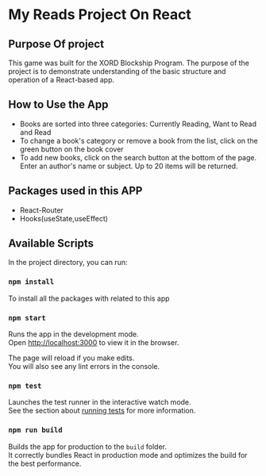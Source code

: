 # My Reads Project On React

## Purpose Of project

This game was built for the XORD Blockship Program. The purpose of the project is to demonstrate understanding of the basic structure and operation of a React-based app.

## How to Use the App

* Books are sorted into three categories: Currently Reading, Want to Read and Read
* To change a book's category or remove a book from the list, click on the green button on the book cover
* To add new books, click on the search button at the bottom of the page. Enter an author's name or subject. Up to 20 items will be returned.

## Packages used in this APP

* React-Router
* Hooks(useState,useEffect)

## Available Scripts

In the project directory, you can run:

### `npm install`

To install all the packages with related to this app

### `npm start`

Runs the app in the development mode.\
Open [http://localhost:3000](http://localhost:3000) to view it in the browser.

The page will reload if you make edits.\
You will also see any lint errors in the console.

### `npm test`

Launches the test runner in the interactive watch mode.\
See the section about [running tests](https://facebook.github.io/create-react-app/docs/running-tests) for more information.

### `npm run build`

Builds the app for production to the `build` folder.\
It correctly bundles React in production mode and optimizes the build for the best performance.

